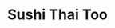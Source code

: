 ---
layout: place
title: "Sushi Thai Too"
permalink: /florida/naples/sushi-thai-too.html
stateAbbr: FL
stateName: Florida
cityName: Naples
seo:
  name: "Sushi Thai Too"
  type: Restaurant
  links: null
description: "Sushi Thai Too serves delicious sushi in Naples, Florida. Try fresh Japanese dishes for a great dining experience. "
place_id: ChIJK8T3OQId24gRYhBcMAzKAkw
photos:
  - name: >-
      places/ChIJK8T3OQId24gRYhBcMAzKAkw/photos/AeeoHcKk4KIcDA6PRux2YFodEQDTVxNyD8wITj64X01Db6HaMqU5qHsKzqds2PSb7xwFHwIm6da98rZoRaWWeQbJzpUKD_HOA0SDWWHvoczReU4y8REujxutwTpPISZr7hdQD75B3PmDaDiIfa4A_GKbPro-M9D8nlja29qrNKnhVxRyOQSiaCYc_Rw4YJaedEV6fOBXtqC8U67htnBRt7OYLiVqyDXkW_U3d4ZUo5GxcrY0egMpRXc3_XBA7bFxqL-Yn8lXVixtBGn1GYKAHtIOQm3xKMaB0670RMaxJ5foR7_jKg
    widthPx: 1111
    heightPx: 946
    authorAttributions:
      - displayName: Sushi Thai Too
        uri: https://maps.google.com/maps/contrib/100596379644300351915
        photoUri: >-
          https://lh3.googleusercontent.com/a/ACg8ocLQ8WGezGXlbAziRu-brrDy7dL1cIJqrnubhAG-Id_qu8M9fQ=s100-p-k-no-mo
    flagContentUri: >-
      https://www.google.com/local/imagery/report/?cb_client=maps_api_places.places_api&image_key=!1e10!2sAF1QipNO6gOIILZJ_xVLsefs0wFw5VBJjJf5s2noXe_R&hl=en-US
    googleMapsUri: >-
      https://www.google.com/maps/place//data=!3m4!1e2!3m2!1sAF1QipNO6gOIILZJ_xVLsefs0wFw5VBJjJf5s2noXe_R!2e10!4m2!3m1!1s0x88db1d0239f7c42b:0x4c02ca0c305c1062
  - name: >-
      places/ChIJK8T3OQId24gRYhBcMAzKAkw/photos/AeeoHcKHUnKP3IlODiNN0jI3yrMhzTMDEJfkloVbtHDVZXtCrYgbMX_QF6sp1e9Hy4JwC_mRcWSUpSyz-G68l9cODh7LFW9ekN4tVmrAxGXYJf4mQLhJmB3d2KNROstP9i81NuYwUzwT3ridYuouQBUy3gKNOZO0wfC9hMDwhrbyhJilhDHwVheaoU5rWA6enG5aVGmIGpF5hBH3CKFMKWcok8_nNFsuL_MMEqLvxfSWuuFXn8mDinZU-vPlg5nPadyB5IKBevx7QS_by2RS9qP06eb64c8-PkzNOk0xOvgGauwDcg
    widthPx: 4000
    heightPx: 3000
    authorAttributions:
      - displayName: Sushi Thai Too
        uri: https://maps.google.com/maps/contrib/100596379644300351915
        photoUri: >-
          https://lh3.googleusercontent.com/a/ACg8ocLQ8WGezGXlbAziRu-brrDy7dL1cIJqrnubhAG-Id_qu8M9fQ=s100-p-k-no-mo
    flagContentUri: >-
      https://www.google.com/local/imagery/report/?cb_client=maps_api_places.places_api&image_key=!1e10!2sAF1QipNDmqRjE1xT9wxX0paw17_JIBdrgw0gxvvEuuKv&hl=en-US
    googleMapsUri: >-
      https://www.google.com/maps/place//data=!3m4!1e2!3m2!1sAF1QipNDmqRjE1xT9wxX0paw17_JIBdrgw0gxvvEuuKv!2e10!4m2!3m1!1s0x88db1d0239f7c42b:0x4c02ca0c305c1062
  - name: >-
      places/ChIJK8T3OQId24gRYhBcMAzKAkw/photos/AeeoHcI9Zp6KLDbBfqguV0zCfNLEYno97Nlq0NMXynmlcsC0kDsl7lQVidC5Sx6aVtyrYegk9ROGYtDafP7NUvS3h7RCp1JhNWacUperAK_3FYPXKxI-nWfiGRSJm8v1twHnp93dP9zqw7XxgUYtI5x3_HKiuUS4tnYPSUebRB9nAlSc-gWN9hwMceH_Es0_loAGJpFmAjbRuVxc8pd9cPRhVM2Vp5kAKAAwc3wRvgP7nCFl2OkBIfGT_zaJ33ahiQ6Fml3aS9wRFqAl0r7wI-PyEYE40V3TWu1rJ4k_ortxMNZGwpRZxr__biOhG5AOiRPkf6DrJFoiK2sKc41SRTC5FqassqSyb2oDTfuSBK61sU-wDKBTPmgPlk41vQUloNnM6nUIT8VJQW-8BVjpU72IaqVOXeDH53t-1r2Pvqhlgj3Odg
    widthPx: 4080
    heightPx: 3072
    authorAttributions:
      - displayName: Sean Litke
        uri: https://maps.google.com/maps/contrib/110715004761680006421
        photoUri: >-
          https://lh3.googleusercontent.com/a-/ALV-UjUe6dl1UyplwPd1mNUrVJjpmAhNlgV4rzKaD9NsDX0c3SEE4gna1g=s100-p-k-no-mo
    flagContentUri: >-
      https://www.google.com/local/imagery/report/?cb_client=maps_api_places.places_api&image_key=!1e10!2sCIHM0ogKEICAgICf39e9GA&hl=en-US
    googleMapsUri: >-
      https://www.google.com/maps/place//data=!3m4!1e2!3m2!1sCIHM0ogKEICAgICf39e9GA!2e10!4m2!3m1!1s0x88db1d0239f7c42b:0x4c02ca0c305c1062
  - name: >-
      places/ChIJK8T3OQId24gRYhBcMAzKAkw/photos/AeeoHcJnV9IHtI1MYw7LHrpJGZLe7Z-NpLaYECvT5R30qTYL0hI6bvTIrTNeCL-jzVf0ehsYh9HULIesN9qphb_fb5k-hKuvpir4GNc5OidJVGGQayVXkqVfP8CiMyKRIMdu3yBAhtfiGNDMdRKaSRoQm3ogiu_qozTt3GU3B__T79szNr5YdzsSmud7VT4Uf5rPPLtUBaq67lNLH96WMjrXVyid_mCBmRPpssqsza5rpx4p7Sza_21t70OyjdNWyhnEwxi4g-YFUjJfy8eLDMyVWmEG5zotdeJemnMjMjjNJH6zXRjjc2-lWG7D8u8e2W1IwHzp8PqXRB-XLVDwytmnoDyAJB1g37l4H7JH3cHgojGI9CgTmRX8XAgCarWmMEXI5Qgkoxsxx2ar29Kpe6Bzq_JEuxqZmYaPde-5f_Q0Ednzz8Hy
    widthPx: 2040
    heightPx: 1536
    authorAttributions:
      - displayName: Whitney Hogan
        uri: https://maps.google.com/maps/contrib/114416694948746250299
        photoUri: >-
          https://lh3.googleusercontent.com/a-/ALV-UjVTxjITf90sKugsyxWne5mKo0pVFH0L4I0d7M_6TotCbXBg_mepsQ=s100-p-k-no-mo
    flagContentUri: >-
      https://www.google.com/local/imagery/report/?cb_client=maps_api_places.places_api&image_key=!1e10!2sCIHM0ogKEICAgICvis3n5wE&hl=en-US
    googleMapsUri: >-
      https://www.google.com/maps/place//data=!3m4!1e2!3m2!1sCIHM0ogKEICAgICvis3n5wE!2e10!4m2!3m1!1s0x88db1d0239f7c42b:0x4c02ca0c305c1062
  - name: >-
      places/ChIJK8T3OQId24gRYhBcMAzKAkw/photos/AeeoHcIm7H8w8lN86z2BQotExPA_VFTQLmBUIKdxsSRinfTUpkpfkY_6SvH8xjc9tMnRocN1n1GyGQ-N-3EM4C5fnuJdsBtAtcdAGlDLstRb394-64jtBJtUQnP2YEgeXDAnF32AriA2UBrfcKbDFGBPrE_Wm75fzb2f-W6bs9HhdNXlRe1lwul1dITGrFh8b7wXO1NF24QkpmAekjQk5IXOnl1wVc3nkjWuUWUS7V6xdfLYWyOXZpskHu_zZVTZvxaJER9MqkxYh0z9JYEtBcCPgGyozyKOgPjd41RUfnurcokCdGR0b3xPHv4R0FqKTs3N4s3EXh1oYu9XJ50rPU-4Ort_t84w4u_0Iw-Zhw_VK3sLYtG41Bp5QE9JDMfgf2TBEvOedO2bOpGmMSxoBpRrnVCqRFJziKQJe0NsyYeSuYCWd-2l
    widthPx: 4000
    heightPx: 3000
    authorAttributions:
      - displayName: J Smith
        uri: https://maps.google.com/maps/contrib/104664917321321718347
        photoUri: >-
          https://lh3.googleusercontent.com/a/ACg8ocLwu6rrHlEYUOkLJmoLrWEwAkYCX7SV1IsEzPIbWs2hGkmBZg=s100-p-k-no-mo
    flagContentUri: >-
      https://www.google.com/local/imagery/report/?cb_client=maps_api_places.places_api&image_key=!1e10!2sCIHM0ogKEICAgICJo4Lj5wE&hl=en-US
    googleMapsUri: >-
      https://www.google.com/maps/place//data=!3m4!1e2!3m2!1sCIHM0ogKEICAgICJo4Lj5wE!2e10!4m2!3m1!1s0x88db1d0239f7c42b:0x4c02ca0c305c1062
  - name: >-
      places/ChIJK8T3OQId24gRYhBcMAzKAkw/photos/AeeoHcJZb3m2NQpoeQE6bSrPWIOWJsA0NhMlbsJJ6EuNQiIkEeMhtWB6JywU3o8CGXulpACJGYIcdq4_oudLRH3Q4PiTUUYWh3A-VvOnmtWl467C04Ixo8Djpc90AtUeZMyRyaCVCrR_WgYnPb8H-Symj23TTgJ3_K340WY-jFWLA15BD21D5HX1kDkHUm-WHWOIK89JYmzD3sEyuGS8upIy_ASi5wJTMOzkDnRALEZlq5H6O7dclHHsxhG0IAqk2-HTj3sqx1JUp5ntpw1X5UgeLzUUSjdTEZ4rJh5qA7ZeqhoMOvrXcLKpViKiQcsMYk2GCye26P_wzcMkjLdO4B-TUu_gewWC3wgL8jPC0S77b0nzHPbd1lhckAhTa9NotBEsn4I1en9RpKA8RThjVWf_94ifussa4-RIOzrTtCJ-y6c
    widthPx: 3000
    heightPx: 4000
    authorAttributions:
      - displayName: Nikki Ford
        uri: https://maps.google.com/maps/contrib/116194905886227768371
        photoUri: >-
          https://lh3.googleusercontent.com/a-/ALV-UjUWV7IFPYv5-hw-ygYF21wXiiX51D6LOXAWYuAIMhZpXNs6hbhF_g=s100-p-k-no-mo
    flagContentUri: >-
      https://www.google.com/local/imagery/report/?cb_client=maps_api_places.places_api&image_key=!1e10!2sCIHM0ogKEICAgIDdqd30UQ&hl=en-US
    googleMapsUri: >-
      https://www.google.com/maps/place//data=!3m4!1e2!3m2!1sCIHM0ogKEICAgIDdqd30UQ!2e10!4m2!3m1!1s0x88db1d0239f7c42b:0x4c02ca0c305c1062
  - name: >-
      places/ChIJK8T3OQId24gRYhBcMAzKAkw/photos/AeeoHcJXIpuiJg8_JvcsO-FFplryPsVcGyRsJeL5xelR1tuTEYEhi6t327sj-wW6x09-mAyvG-qWGgAmreBLln5UVrDLbjFmYNE68A3IRYZTLLH1pE0E1IKV3--3V4FjAooejTEoiYKIkHqt5jQGvx09TAOeosdJ4Ps-rjzRXWR-P8zIGC9Y0SxZpjsNp3KhsFb3HAdkNku5kVV9by06kZMq9sOb4BIsJcu9itonIfxAwfFJ5RQM6n2HpG3SNkiBFwxM3mgtO8sNBSUm4SGabqL8SsAS2ZOSAOLbeS_bV2N9XzWDGyjhjOWvjexWbvGyZehVBIwOjzOIVh2GQr4PtwPPH7nDuj1K-iUzN4urV0rQhhOTz-4Y-7YHROzy8GMUrAZjoeByLuYhwt41U1klY7CTcwewj_zmfzHhrj1QaWtiD60
    widthPx: 3024
    heightPx: 4032
    authorAttributions:
      - displayName: Thiago Gonzalez
        uri: https://maps.google.com/maps/contrib/104557425964366263121
        photoUri: >-
          https://lh3.googleusercontent.com/a-/ALV-UjW6vxuMJn3NaVnV_wYDBgji0-GOd4d9du9D28HNm0NMUZkCPt_z=s100-p-k-no-mo
    flagContentUri: >-
      https://www.google.com/local/imagery/report/?cb_client=maps_api_places.places_api&image_key=!1e10!2sCIHM0ogKEICAgIDd8cDsXw&hl=en-US
    googleMapsUri: >-
      https://www.google.com/maps/place//data=!3m4!1e2!3m2!1sCIHM0ogKEICAgIDd8cDsXw!2e10!4m2!3m1!1s0x88db1d0239f7c42b:0x4c02ca0c305c1062
  - name: >-
      places/ChIJK8T3OQId24gRYhBcMAzKAkw/photos/AeeoHcJn-Hlz8mg1lf6zcmubrJLHwnNvUW3drH0jH6NV8L-DjgMkgG3gzgBVZV9jbBIOnDx7SdL6isaOPzVmr1OdJpXJ8wdInrLNM8CsYyebIXNjfUcltHRfyWC_5zKbKfPop3USiaD0ev8dZpfE-LDoC4Bx6vkTrqZvdzesIoeP1oOiHaXlIWpUSz2dpvUMGV24X7DzVDVPXVzTQ7Jrc4HQv7oGzdFQDV_Fa7g9vLxEqzbPyHAOv-dxvCDVIe2DZUw_3-BUTW2LkD6sxCtOXa0udrACFO1Mzr95xKbAonJpcVYjorw1JfX-6lS9LuM77CI95odvNccUQAjxzyPijbGE_lsTL9_XgbffWQKlKiU3FG2j9AIAkJgYIW5XYePmoMv6zOH9uTdb96AKDTtMR5yjO1FCjsW9ctNMTLfjpjq4Bn24iMZU
    widthPx: 1477
    heightPx: 1108
    authorAttributions:
      - displayName: Rafael A
        uri: https://maps.google.com/maps/contrib/116467011425322829107
        photoUri: >-
          https://lh3.googleusercontent.com/a/ACg8ocIKSEkRFi7UXby179bp77mb2bnJL_kAdw7XuS6KH9Nmj95fcw=s100-p-k-no-mo
    flagContentUri: >-
      https://www.google.com/local/imagery/report/?cb_client=maps_api_places.places_api&image_key=!1e10!2sCIHM0ogKEICAgIChivPxxQE&hl=en-US
    googleMapsUri: >-
      https://www.google.com/maps/place//data=!3m4!1e2!3m2!1sCIHM0ogKEICAgIChivPxxQE!2e10!4m2!3m1!1s0x88db1d0239f7c42b:0x4c02ca0c305c1062
  - name: >-
      places/ChIJK8T3OQId24gRYhBcMAzKAkw/photos/AeeoHcKvzLmQF_oqMCOsSNkVXghu2X4HuVCxazHT5mOJvL5ORTcn5iidpJyWwCDazRntXbSLIZwF1a8XWTLHU2Nks7-bJFnD1WVScSblj62qC53htS9un092dnFW2zBKPVnD_IHfJc5oPk4MmTNwpVsXLzByZ6RxHi77wI2uC41VWCJSai9BqyoRaCels-ayEcj78TEzENOBZzhfSngIwsNlRjsqKlVHkqdahypv5jOuH_MJTtpM1FPXYMej8cT-LnE2eSAJw8E6lPQI2XgS-PLZIJsZRWHkY6cME_TSYqx1OgRv4m-muvKw8LZvfxkkf5znB6dZ1rdA-Gdy2G1ll_j9Om319pTDKFlsFRbC_eve-6is5fxQUI-0LnNyRpw8zh2nx0Ir6c8m07Cau49CMFq_CyPAneebpWRZhB3Gzqd_JkHrbbbb
    widthPx: 1430
    heightPx: 1144
    authorAttributions:
      - displayName: Rafael A
        uri: https://maps.google.com/maps/contrib/116467011425322829107
        photoUri: >-
          https://lh3.googleusercontent.com/a/ACg8ocIKSEkRFi7UXby179bp77mb2bnJL_kAdw7XuS6KH9Nmj95fcw=s100-p-k-no-mo
    flagContentUri: >-
      https://www.google.com/local/imagery/report/?cb_client=maps_api_places.places_api&image_key=!1e10!2sCIHM0ogKEICAgIChivOZ1AE&hl=en-US
    googleMapsUri: >-
      https://www.google.com/maps/place//data=!3m4!1e2!3m2!1sCIHM0ogKEICAgIChivOZ1AE!2e10!4m2!3m1!1s0x88db1d0239f7c42b:0x4c02ca0c305c1062
  - name: >-
      places/ChIJK8T3OQId24gRYhBcMAzKAkw/photos/AeeoHcKgRi0m_FYx4cs_Z0PbvnPVCE2vFtLlt6Hdwwp_MUk6kJ4QwDfV2hZfv83b9tDOPcsayRNok-F7AsshnvdKIDXPcB4M1Nxu6KV-EWBuy1BD1HUEG6FIe-o7qhaXOpoK5abtGf6S8adcRnEgftQ9Z1Zu4RbGj32xs81PWsdeRQSTCwCjHcNtP5GnZxhMaC537QO9FN1GsT0WmW6kYOyM06rytylQC9uaBzvE4fYWTItyiC1lEFm9RF51fGeNE5aK8JnPFqCBW52GLt_ZUDyX1-mRR20HcDcaqxNF4KRIQSh4efooYGjsMatYbCXbpkf1d9uenfPHvn03HTNzsH7-snx2qzuVqF5dJUVzP7SY1aPUdOILS5Dy_rnC-Un0195vlvR9No724QXads8z4oTm3RezorOKnYXo8uHCZIM6deepUL32
    widthPx: 3060
    heightPx: 4080
    authorAttributions:
      - displayName: J L
        uri: https://maps.google.com/maps/contrib/104863278887243576097
        photoUri: >-
          https://lh3.googleusercontent.com/a-/ALV-UjWl3QAGlTUAClMw5v99XMH8H5IdqWi25SnUhIDvDcJd1LRyZZl4=s100-p-k-no-mo
    flagContentUri: >-
      https://www.google.com/local/imagery/report/?cb_client=maps_api_places.places_api&image_key=!1e10!2sCIHM0ogKEICAgID7tcy61gE&hl=en-US
    googleMapsUri: >-
      https://www.google.com/maps/place//data=!3m4!1e2!3m2!1sCIHM0ogKEICAgID7tcy61gE!2e10!4m2!3m1!1s0x88db1d0239f7c42b:0x4c02ca0c305c1062
address: 7211 Vanderbilt Beach Rd Ste 1, Naples, FL 34119, USA
street: 7211 Vanderbilt Beach Rd Ste 1
city: Naples
state: FL
zip: '34119'
country: USA
neighborhood: Urban Estates
latitude: '26.244487'
longitude: '-81.695424'
accessibility_options:
  wheelchairAccessibleParking: true
  wheelchairAccessibleEntrance: true
  wheelchairAccessibleRestroom: true
  wheelchairAccessibleSeating: true
business_status: OPERATIONAL
name: Sushi Thai Too
google_maps_links:
  directionsUri: >-
    https://www.google.com/maps/dir//''/data=!4m7!4m6!1m1!4e2!1m2!1m1!1s0x88db1d0239f7c42b:0x4c02ca0c305c1062!3e0
  placeUri: https://maps.google.com/?cid=5477162250535702626
  writeAReviewUri: >-
    https://www.google.com/maps/place//data=!4m3!3m2!1s0x88db1d0239f7c42b:0x4c02ca0c305c1062!12e1
  reviewsUri: >-
    https://www.google.com/maps/place//data=!4m4!3m3!1s0x88db1d0239f7c42b:0x4c02ca0c305c1062!9m1!1b1
  photosUri: >-
    https://www.google.com/maps/place//data=!4m3!3m2!1s0x88db1d0239f7c42b:0x4c02ca0c305c1062!10e5
primary_type: Asian Restaurant
opening_hours:
  regular: null
  current: null
secondary_opening_hours:
  regular:
    weekdayDescriptions: null
    type: null
  current:
    weekdayDescriptions: null
    type: null
phone: null
price_level: null
price_range: null
rating: null
rating_count: 0
website: null
reviews: null
parking_options: null
payment_options: null
allow_dogs: null
curbside_pickup: null
delivery: null
dine_in: null
good_for_children: null
good_for_groups: null
good_for_sports: null
live_music: null
menu_for_children: null
outdoor_seating: null
reservable: null
restroom: null
serves_beer: null
serves_breakfast: null
serves_brunch: null
serves_cocktails: null
serves_coffee: null
serves_dinner: null
serves_dessert: null
serves_lunch: null
serves_vegetarian_food: null
serves_wine: null
takeout: null
summary: null

---